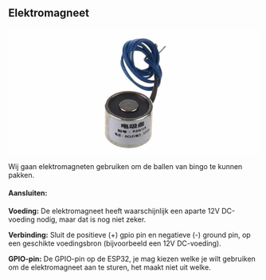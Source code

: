 ## Elektromagneet

<img title="hardware" src="elektroimage.png">

Wij gaan elektromagneten gebruiken om de ballen van bingo te kunnen pakken.


#### **Aansluiten:**

**Voeding:** De elektromagneet heeft waarschijnlijk een aparte 12V DC-voeding nodig, maar dat is nog niet zeker.

**Verbinding:** Sluit de positieve (+) gpio pin en negatieve (-) ground pin, op een geschikte voedingsbron (bijvoorbeeld een 12V DC-voeding). 

**GPIO-pin:** De GPIO-pin op de ESP32, je mag kiezen welke je wilt gebruiken om de elektromagneet aan te sturen, het maakt niet uit welke. 
